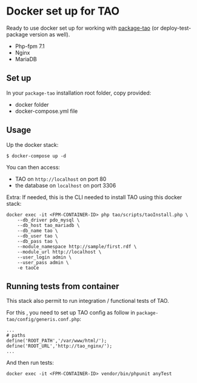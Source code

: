 # Docker set up for TAO

Ready to use docker set up for working with [package-tao](https://github.com/oat-sa/package-tao) (or deploy-test-package version as well).
- Php-fpm 7.1
- Nginx
- MariaDB

## Set up

In your `package-tao` installation root folder, copy provided:
- docker folder
- docker-compose.yml file


## Usage

Up the docker stack:

```
$ docker-compose up -d
```

You can then access:
- TAO on `http://localhost` on port 80
- the database on `localhost` on port 3306

Extra: If needed, this is the CLI needed to install TAO using this docker stack:
```
docker exec -it <FPM-CONTAINER-ID> php tao/scripts/taoInstall.php \
    --db_driver pdo_mysql \
    --db_host tao_mariadb \
    --db_name tao \
    --db_user tao \
    --db_pass tao \
    --module_namespace http://sample/first.rdf \
    --module_url http://localhost \
    --user_login admin \
    --user_pass admin \
    -e taoCe
```

## Running tests from container

This stack also permit to run integration / functional tests of TAO.

For this , you need to set up TAO config as follow in `package-tao/config/generis.conf.php`:

```
...
# paths
define('ROOT_PATH','/var/www/html/');
define('ROOT_URL','http://tao_nginx/');
...
```

And then run tests:
```
docker exec -it <FPM-CONTAINER-ID> vendor/bin/phpunit anyTest
```




